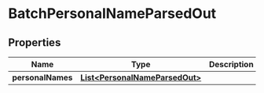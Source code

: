 
# BatchPersonalNameParsedOut

## Properties
Name | Type | Description | Notes
------------ | ------------- | ------------- | -------------
**personalNames** | [**List&lt;PersonalNameParsedOut&gt;**](PersonalNameParsedOut.md) |  |  [optional]



